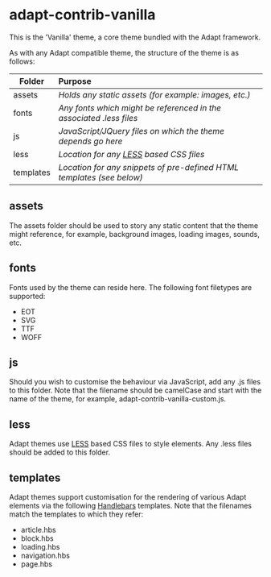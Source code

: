 adapt-contrib-vanilla
=====================

This is the 'Vanilla' theme, a core theme bundled with the Adapt framework.

As with any Adapt compatible theme, the structure of the theme is as follows:

| Folder        | Purpose|
| ------------- |:-------------|
| assets        | _Holds any static assets (for example: images, etc.)_|
| fonts         | _Any fonts which might be referenced in the associated .less files_      |   
| js            | _JavaScript/JQuery files on which the theme depends go here_      |
| less          | _Location for any [LESS](http://lesscss.org/) based CSS files_ |
| templates     | _Location for any snippets of pre-defined HTML templates (see below)_ |


assets
--
The assets folder should be used to story any static content that the theme might reference, for example, background images, loading images, sounds, etc.

fonts
--
Fonts used by the theme can reside here.  The following font filetypes are supported:
* EOT
* SVG
* TTF
* WOFF

js
--
Should you wish to customise the behaviour via JavaScript, add any .js files to this folder.  Note that the filename should be camelCase and start with the name of the theme, for example, adapt-contrib-vanilla-custom.js.
  

less
--
Adapt themes use [LESS](http://lesscss.org/) based CSS files to style elements.  Any .less files should be added to this folder.

templates
---
Adapt themes support customisation for the rendering of various Adapt elements via the following [Handlebars](http://handlebarsjs.com/) templates.  Note that the filenames match the templates to which they refer:
* article.hbs
* block.hbs
* loading.hbs 
* navigation.hbs
* page.hbs